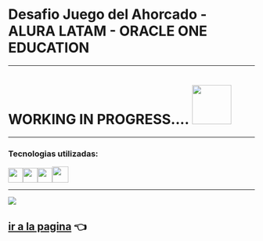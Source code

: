# Desafio Juego del Ahorcado - ALURA LATAM - ORACLE ONE EDUCATION

---
# WORKING IN PROGRESS....                               <img src="https://i.imgur.com/DFZqBtg.png" width='80px' >


---

### Tecnologias utilizadas:

<img src="https://cdn-icons-png.flaticon.com/512/174/174854.png" width='30px' ><img src="https://cdn-icons-png.flaticon.com/512/732/732190.png" width='30px' ><img src="https://cdn-icons-png.flaticon.com/512/5968/5968292.png" width='30px' ><img src="https://cdn.icon-icons.com/icons2/1088/PNG/512/1485282157-adobe-photoshop-raster-graphics-editor-cc-creative-cloud_78285.png" width='33px' >

---

![](https://i.imgur.com/XYsfj5v.jpg)





## [ir a la pagina](https://heric-olier.github.io/Juego-del-Ahorcado/index.html) 👈
